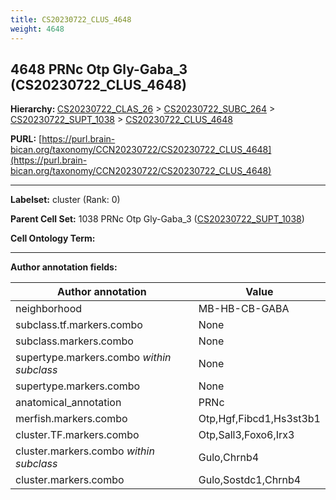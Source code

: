 ```yaml
---
title: CS20230722_CLUS_4648
weight: 4648
---
```

## 4648 PRNc Otp Gly-Gaba_3 (CS20230722_CLUS_4648)
<b>Hierarchy: </b>
[CS20230722_CLAS_26](../CS20230722_CLAS_26) >
[CS20230722_SUBC_264](../CS20230722_SUBC_264) >
[CS20230722_SUPT_1038](../CS20230722_SUPT_1038) >
[CS20230722_CLUS_4648](../CS20230722_CLUS_4648)

**PURL:** [https://purl.brain-bican.org/taxonomy/CCN20230722/CS20230722_CLUS_4648](https://purl.brain-bican.org/taxonomy/CCN20230722/CS20230722_CLUS_4648)

---


**Labelset:** cluster (Rank: 0)

**Parent Cell Set:** 1038 PRNc Otp Gly-Gaba_3 ([CS20230722_SUPT_1038](../CS20230722_SUPT_1038))



**Cell Ontology Term:** 

[MARKER GENES.]: #


---

[TRANSFERRED ANNOTATIONS.]: #


[AUTHOR ANNOTATION FIELDS.]: #


**Author annotation fields:**

| Author annotation | Value |
|-------------------|-------|
|neighborhood|MB-HB-CB-GABA|
|subclass.tf.markers.combo|None|
|subclass.markers.combo|None|
|supertype.markers.combo _within subclass_|None|
|supertype.markers.combo|None|
|anatomical_annotation|PRNc|
|merfish.markers.combo|Otp,Hgf,Fibcd1,Hs3st3b1|
|cluster.TF.markers.combo|Otp,Sall3,Foxo6,Irx3|
|cluster.markers.combo _within subclass_|Gulo,Chrnb4|
|cluster.markers.combo|Gulo,Sostdc1,Chrnb4|
